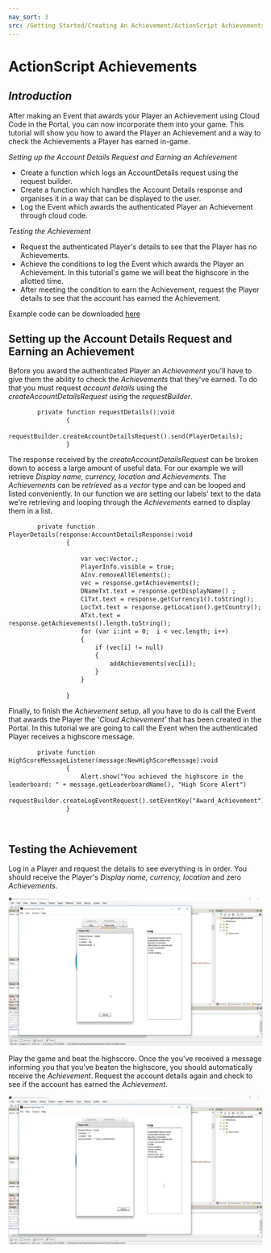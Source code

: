 ```yaml
---
nav_sort: 3
src: /Getting Started/Creating An Achievement/ActionScript Achievements.md
---
```


# ActionScript Achievements

## *Introduction*

After making an Event that awards your Player an Achievement using Cloud Code in the Portal, you can now incorporate them into your game. This tutorial will show you how to award the Player an Achievement and a way to check the Achievements a Player has earned in-game.

*Setting up the Account Details Request and Earning an Achievement*

  * Create a function which logs an AccountDetails request using the request builder.
  * Create a function which handles the Account Details response and organises it in a way that can be displayed to the user.
  * Log the Event which awards the authenticated Player an Achievement through cloud code.

*Testing the Achievement*

  * Request the authenticated Player's details to see that the Player has no Achievements.
  * Achieve the conditions to log the Event which awards the Player an Achievement. In this tutorial's game we will beat the highscore in the allotted time.
  * After meeting the condition to earn the Achievement, request the Player details to see that the account has earned the Achievement.

Example code can be downloaded [here](http://repo.gamesparks.net/docs/tutorial-assets/ActionscriptAchievementsMXML.zip)

## Setting up the Account Details Request and Earning an Achievement

Before you award the authenticated Player an *Achievement* you'll have to give them the ability to check the *Achievements* that they've earned. To do that you must request *account details* using the *createAccountDetailsRequest* using the *requestBuilder*.

```
    	private function requestDetails():void
    			{
    				requestBuilder.createAccountDetailsRequest().send(PlayerDetails);
    			}
```

The response received by the *createAccountDetailsRequest* can be broken down to access a large amount of useful data. For our example we will retrieve *Display name, currency, location *and* Achievements.* The *Achievements* can be *retrieved* as a *vector* type and can be looped and listed conveniently. In our function we are setting our labels' text to the data we're retrieving and looping through the *Achievements* earned to display them in a list.

```
    	private function PlayerDetails(response:AccountDetailsResponse):void
    			{

    				var vec:Vector.;
    				PlayerInfo.visible = true;
    				AInv.removeAllElements();
    				vec = response.getAchievements();
    				DNameTxt.text = response.getDisplayName() ;
    				C1Txt.text = response.getCurrency1().toString();
    				LocTxt.text = response.getLocation().getCountry();
    				ATxt.text = response.getAchievements().length.toString();
    				for (var i:int = 0;  i < vec.length; i++)
    				{
    					if (vec[i] != null)
    					{
    						addAchievements(vec[i]);
    					}
    				}

    			}
```

Finally, to finish the *Achievement* setup, all you have to do is call the Event that awards the Player the '*Cloud Achievement'* that has been created in the Portal. In this tutorial we are going to call the Event when the authenticated Player receives a highscore message.

```
    	private function HighScoreMessageListener(message:NewHighScoreMessage):void
    			{
    				Alert.show("You achieved the highscore in the leaderboard: " + message.getLeaderboardName(), "High Score Alert")
    				requestBuilder.createLogEventRequest().setEventKey("Award_Achievement").send(GeneralLogResponse);
    			}
```

 

## Testing the Achievement

Log in a Player and request the details to see everything is in order. You should receive the Player's *Display name, currency, location* and zero *Achievements*.

![l](img/AS/1.jpg)

Play the game and beat the highscore. Once the you've received a message informing you that you've beaten the highscore, you should automatically receive the *Achievement*. Request the account details again and check to see if the account has earned the *Achievement*.

![l](img/AS/2.jpg)
